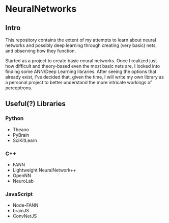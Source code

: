 # NeuralNetworks

## Intro

This repository contains the extent of my attempts to learn about neural networks and possibly deep learning through creating (very basic) nets, and observing how they function.

Started as a project to create basic neural networks. Once I realized just how difficult and theory-based even the most basic nets are, I looked into finding some ANN/Deep Learning libraries. After seeing the options that already exist, I've decided that, given the time, I will write my own library as a personal project to better understand the more intricate workings of perceptrons.

## Useful(?) Libraries
### Python
- Theano
- PyBrain
- SciKitLearn

### C++
- FANN
- Lightweight NeuralNetwork++
- OpenNN
- NeuroLab

### JavaScript
- Node-FANN
- brainJS
- ConvNetJS
